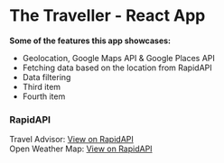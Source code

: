 # The Traveller - React App

**Some of the features this app showcases:**

- Geolocation, Google Maps API & Google Places API
- Fetching data based on the location from RapidAPI
- Data filtering
- Third item
- Fourth item

### RapidAPI

Travel Advisor: [View on RapidAPI](https://rapidapi.com/apidojo/api/travel-advisor)<br>
Open Weather Map: [View on RapidAPI](https://rapidapi.com/community/api/open-weather-map)<br>
